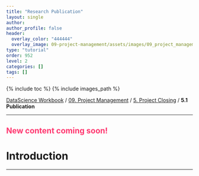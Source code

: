 ```yaml
---
title: "Research Publication"
layout: single
author:
author_profile: false
header:
  overlay_color: "444444"
  overlay_image: 09-project-management/assets/images/09_project_management_banner.png
type: "tutorial"
order: 952
level: 2
categories: []
tags: []
---
```


{% include toc %}
{% include images_path %}

[DataScience Workbook](https://datascience.101workbook.org/) / [09. Project Management](../00-ProjectManagement-LandingPage.md) / [5. Project Closing](01-project-closing) / **5.1 Publication**

---


## <span style="color: #ff3870;">New content coming soon!</span>

# Introduction




<!--
___
# Further Reading
* [2. Other tutorials from this section]()

* [3. next section]()
-->
___

<!--
update navigation links below
-->
